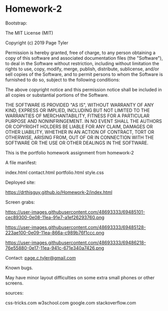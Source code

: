 # Homework-2
Bootstrap:

The MIT License (MIT)

Copyright (c) 2019 Page Tyler

Permission is hereby granted, free of charge, to any person obtaining a copy of this software and associated documentation files (the "Software"), to deal in the Software without restriction, including without limitation the rights to use, copy, modify, merge, publish, distribute, sublicense, and/or sell copies of the Software, and to permit persons to whom the Software is furnished to do so, subject to the following conditions:

The above copyright notice and this permission notice shall be included in all copies or substantial portions of the Software.

THE SOFTWARE IS PROVIDED "AS IS", WITHOUT WARRANTY OF ANY KIND, EXPRESS OR IMPLIED, INCLUDING BUT NOT LIMITED TO THE WARRANTIES OF MERCHANTABILITY, FITNESS FOR A PARTICULAR PURPOSE AND NONINFRINGEMENT. IN NO EVENT SHALL THE AUTHORS OR COPYRIGHT HOLDERS BE LIABLE FOR ANY CLAIM, DAMAGES OR OTHER LIABILITY, WHETHER IN AN ACTION OF CONTRACT, TORT OR OTHERWISE, ARISING FROM, OUT OF OR IN CONNECTION WITH THE SOFTWARE OR THE USE OR OTHER DEALINGS IN THE SOFTWARE.



This is the portfolio homework assignment from homework-2

A file manifest:

index.html
contact.html
portfolio.html
style.css

Deployed site:

https://drthisguy.github.io/Homework-2/index.html

Screen grabs:

https://user-images.githubusercontent.com/48693333/69485101-cec89300-0e08-11ea-91e7-a1ef26293760.png

https://user-images.githubusercontent.com/48693333/69485128-223ae100-0e09-11ea-866a-c989b76f1ccc.png

https://user-images.githubusercontent.com/48693333/69486218-76e55880-0e17-11ea-941c-671e340a7426.png



Contact:  page.c.tyler@gmail.com

Known bugs.
 
May have minor layout difficulties on some extra small phones or other screens.

sources:

css-tricks.com
w3school.com
google.com
stackoverflow.com




